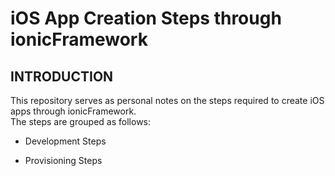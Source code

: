 # iOS App Creation Steps through ionicFramework

INTRODUCTION
------------

This repository serves as personal notes on the steps required to create iOS
apps through ionicFramework.  
The steps are grouped as follows:

 * Development Steps

 * Provisioning Steps
